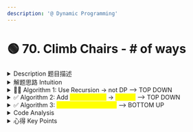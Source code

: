 ```yaml
---
description: '@ Dynamic Programming'
---
```


# 🟢 70. Climb Chairs - # of ways

<details>

<summary>Description 题目描述 </summary>

You are climbing a staircase. It takes `n` steps to reach the top. Each time you can either climb `1` or `2` steps. <mark style="color:yellow;">**In how many distinct ways**</mark> can you climb to the top?

**Example 1:**

<pre><code><strong>Input: n = 2
</strong><strong>Output: 2
</strong><strong>Explanation: There are two ways to climb to the top.
</strong>1. 1 step + 1 step
2. 2 steps
</code></pre>

**Example 2:**

<pre><code><strong>Input: n = 3
</strong><strong>Output: 3
</strong><strong>Explanation: There are three ways to climb to the top.
</strong>1. 1 step + 1 step + 1 step
2. 1 step + 2 steps
3. 2 steps + 1 step
</code></pre>

</details>

<details>

<summary>解题思路 Intuition </summary>

* <mark style="color:red;">**Fibonacci Sequence**</mark>
  * The problem states that we are allowed to take <mark style="color:yellow;">either 1 or 2 steps at a time</mark>.&#x20;
  * Logically, that means <mark style="color:yellow;">to climb to the 30th stair</mark>, we arrived from <mark style="color:yellow;">either the 28th or 29th stair</mark>. Therefore, the number of ways we can climb to the 30th stair is equal to the number of ways we can climb to the 28th stair plus the number of ways we can climb to the 29th stair.
  * we can use the logic from above to define a recurrence relation. In this case, `dp(i) = dp(i - 1) + dp(i - 2)`

</details>

<details>

<summary>👌🏻 Algorithm 1: Use Recursion -> not DP   --> TOP DOWN </summary>

```java
// just a simple recursion based on intuition
// time complexity: O(2^n) => because every call to dp creates 2 more calls to  dp
class Solution {
    private int dp(int i)){
        // base case: i = 1 or i = 2
        if (i <= 2 ) return i;
        return dp(i-1) + dp(i-2);
    }
}
```

</details>

<details>

<summary>✅ Algorithm 2: Add <mark style="color:yellow;">Memoization</mark> -> <mark style="color:yellow;">use DP</mark> --> TOP DOWN</summary>

In fact, without the memoization, this isn't actually dynamic programming - it's just basic recursion. <mark style="color:green;">**Only after we optimize our solution**</mark>** by **<mark style="color:yellow;">**adding memoization**</mark> to <mark style="color:green;">**avoid repeated computations**</mark> can it be called DP.

```java
// Time Complexity: O(n)
class Solution {
    private HashMap<Integer, Integer> memo = new HashMap<>();
    
    private int dp(int i) {
        if (i <= 2) return i;
        // Instead of just returning dp(i - 1) + dp(i - 2), calculate it once and then
        // store it inside a hashmap to refer to in the future
        if (!memo.containsKey(i)) {    // ----- MEMOIZATION
            memo.put(i, dp(i - 1) + dp(i - 2)); // ----- RECURSION
        }
        
        return memo.get(i);
    }
    
    public int climbStairs(int n) {
        return dp(n);
    }
}
```

</details>

<details>

<summary>✅ Algorithm 3: <mark style="color:yellow;">Iteration &#x26; Tabulation</mark> --> BOTTOM UP</summary>

```java
// Some code
class Solution {

    public int climbStairs(int n ) {
        if (n == 1) return i;
        
        // Initiate a array like a table
        int[] dpTable = new int[n+1];
        // Initiate the base cases
        dpTable[1] = 1; // 注意这里的层数是从1开始，不是从0
        dpTable[2] = 2;
        // for Loop 
        for (int i = 3; i <= n; i++) { // 注意这里有个for loop
            dpTable[i] = dpTable[i-1] + dpTable[i-2]
        }
        return 
    } 
}
```

* Time Complexity: O(n) -- Each step requires a constant amount of work—just the summation of the two previous numbers—and there are `n` such steps to reach `F(n)`. Therefore, the time complexity of the bottom-up approach for calculating the `n`th Fibonacci number is `O(n)`
* If you store all computed Fibonacci numbers up to `n`, for instance in an array, the space complexity is `O(n)` because you're storing each computed value.

</details>

<details>

<summary>Code Analysis</summary>



</details>

<details>

<summary>心得 Key Points</summary>



</details>
